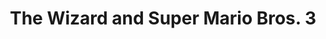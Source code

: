 ---
layout: video
series: Angry Video Game Nerd
season: 3
episode: 46
title: "The Wizard and Super Mario Bros. 3"
permalink: /avgn/episode-46
video_id: YWRzXAtDgN0
drive_id: 1iY1VYm6KC3uYgauOQVSQu-SSYL82375K
release_date: 2008-04-22
mike_notes:
toggle: off
title-cards:
  - episode-46a.jpg
  - episode-46b.jpg
---